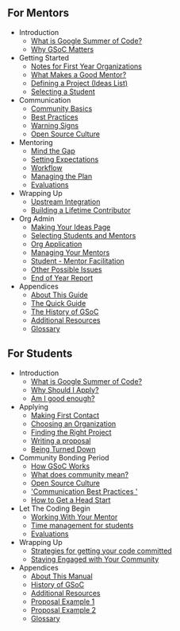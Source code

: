 ## For Mentors

* Introduction
    * [What is Google Summer of Code?](mentor/00-what_is_google_summer_of_code.md)
    * [Why GSoC Matters](mentor/01-why_gsoc_matters.md)
* Getting Started
    * [Notes for First Year Organizations](mentor/02-notes_for_first_year_organizations.md)
    * [What Makes a Good Mentor?](mentor/03-what_makes_a_good_mentor.md)
    * [Defining a Project (Ideas List)](mentor/04-defining_a_project__ideas_list.md)
    * [Selecting a Student](mentor/05-selecting_a_student.md)
* Communication
    * [Community Basics](mentor/06-community_basics.md)
    * [Best Practices](mentor/07-best_practices.md)
    * [Warning Signs](mentor/08-warning_signs.md)
    * [Open Source Culture](mentor/09-open_source_culture.md)
* Mentoring
    * [Mind the Gap](mentor/10-mind_the_gap.md)
    * [Setting Expectations](mentor/11-setting_expectations.md)
    * [Workflow](mentor/12-workflow.md)
    * [Managing the Plan](mentor/13-managing_the_plan.md)
    * [Evaluations](mentor/14-evaluations.md)
* Wrapping Up
    * [Upstream Integration](mentor/15-upstream_integration.md)
    * [Building a Lifetime Contributor](mentor/16-building_a_lifetime_contributor.md)
* Org Admin
    * [Making Your Ideas Page](mentor/17-making_your_ideas_page.md)
    * [Selecting Students and Mentors](mentor/18-selecting_students_and_mentors.md)
    * [Org Application](mentor/19-org_application.md)
    * [Managing Your Mentors](mentor/20-managing_your_mentors.md)
    * [Student - Mentor Facilitation](mentor/21-student_-_mentor_facilitation.md)
    * [Other Possible Issues](mentor/22-other_possible_issues.md)
    * [End of Year Report](mentor/23-end_of_year_report.md)
* Appendices
    * [About This Guide](mentor/24-about_this_manual.md)
    * [The Quick Guide](mentor/25-the_quick_guide.md)
    * [The History of GSoC](mentor/26-the_history_of_gsoc.md)
    * [Additional Resources](mentor/27-additional_resources.md)
    * [Glossary](mentor/28-glossary.md)

## For Students

* Introduction
    * [What is Google Summer of Code?](student/00-what_is_google_summer_of_code.md)
    * [Why Should I Apply?](student/01-why_should_i_apply.md)
    * [Am I good enough?](student/02-am_i_good_enough.md)
* Applying
    * [Making First Contact](student/03-making_first_contact.md)
    * [Choosing an Organization](student/04-choosing_an_organization.md)
    * [Finding the Right Project](student/05-finding_the_right_project.md)
    * [Writing a proposal](student/06-writing_a_proposal.md)
    * [Being Turned Down](student/07-being_turned_down.md)
* Community Bonding Period
    * [How GSoC Works](student/08-how_gsoc_works.md)
    * [What does community mean?](student/09-what_does_community_mean.md)
    * [Open Source Culture](student/10-open_source_culture.md)
    * ['Communication Best Practices  '](student/11-communication_best_practices.md)
    * [How to Get a Head Start](student/12-how_to_get_a_head_start.md)
* Let The Coding Begin
    * [Working With Your Mentor](student/13-working_with_your_mentor.md)
    * [Time management for students](student/14-time_management_for_students.md)
    * [Evaluations](student/15-evaluations.md)
* Wrapping Up
    * [Strategies for getting your code committed](student/16-strategies_for_getting_your_code_committed.md)
    * [Staying Engaged with Your Community](student/17-staying_engaged_with_your_community.md)
* Appendices
    * [About This Manual](student/18-about_this_manual.md)
    * [History of GSoC](student/19-history_of_gsoc.md)
    * [Additional Resources](student/20-additional_resources.md)
    * [Proposal Example 1](student/21-proposal_example_1.md)
    * [Proposal Example 2](student/22-proposal_example_2.md)
    * [Glossary](student/23-glossary.md)

